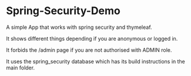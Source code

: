 # Spring-Security-Demo

A simple App that works with spring security and thymeleaf.

It shows different things depending if you are anonymous or logged in.

It forbids the /admin page if you are not authorised with ADMIN role.

It uses the spring_security database which has its build instructions in the main folder.
